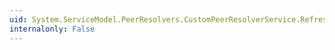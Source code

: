 ```yaml
---
uid: System.ServiceModel.PeerResolvers.CustomPeerResolverService.RefreshInterval
internalonly: False
---
```

